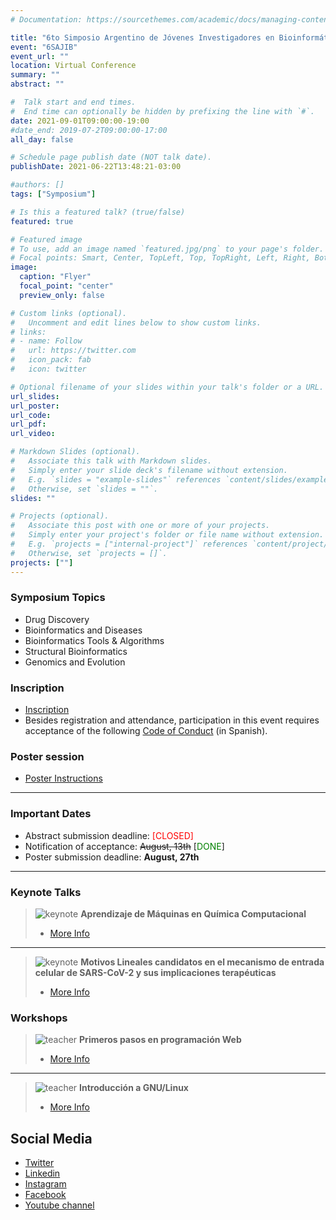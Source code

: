 ```yaml
---
# Documentation: https://sourcethemes.com/academic/docs/managing-content/

title: "6to Simposio Argentino de Jóvenes Investigadores en Bioinformática"
event: "6SAJIB"
event_url: ""
location: Virtual Conference 
summary: ""
abstract: ""

#  Talk start and end times.
#  End time can optionally be hidden by prefixing the line with `#`.
date: 2021-09-01T09:00:00-19:00
#date_end: 2019-07-2T09:00:00-17:00
all_day: false

# Schedule page publish date (NOT talk date).
publishDate: 2021-06-22T13:48:21-03:00

#authors: []
tags: ["Symposium"]

# Is this a featured talk? (true/false)
featured: true

# Featured image
# To use, add an image named `featured.jpg/png` to your page's folder. 
# Focal points: Smart, Center, TopLeft, Top, TopRight, Left, Right, BottomLeft, Bottom, BottomRight.
image:
  caption: "Flyer"
  focal_point: "center"
  preview_only: false

# Custom links (optional).
#   Uncomment and edit lines below to show custom links.
# links:
# - name: Follow
#   url: https://twitter.com
#   icon_pack: fab
#   icon: twitter

# Optional filename of your slides within your talk's folder or a URL.
url_slides: 
url_poster: 
url_code:
url_pdf:
url_video:

# Markdown Slides (optional).
#   Associate this talk with Markdown slides.
#   Simply enter your slide deck's filename without extension.
#   E.g. `slides = "example-slides"` references `content/slides/example-slides.md`.
#   Otherwise, set `slides = ""`.
slides: ""

# Projects (optional).
#   Associate this post with one or more of your projects.
#   Simply enter your project's folder or file name without extension.
#   E.g. `projects = ["internal-project"]` references `content/project/deep-learning/index.md`.
#   Otherwise, set `projects = []`.
projects: [""]
---
```


### Symposium Topics
- Drug Discovery
- Bioinformatics and Diseases
- Bioinformatics Tools & Algorithms
- Structural Bioinformatics
- Genomics and Evolution

### Inscription
- [Inscription](https://forms.gle/PZpoGZP9dXFoJqUB8)
- Besides registration and attendance, participation in this event requires acceptance of the following [Code of Conduct](https://docs.google.com/document/d/1gmpcx05KAHsSO6MHd4ettlGT5cy7b9Yp4D55CZoN9RA/edit?usp=sharing) (in Spanish).

### Poster session 
- [Poster Instructions](https://docs.google.com/document/d/1e_B1gxE7IeBP7IlAJ0Afza-Jw6GUMLNHGQn-JRlTh7g/edit)

---
### Important Dates
- Abstract submission deadline:<span style="color:red"> [CLOSED]</span>
- Notification of acceptance: <span style="text-decoration:line-through">August, 13th</span>  [<span style="color:green">DONE</span>]
- Poster submission deadline: **August, 27th**

---

### Keynote Talks 

>![keynote](/conferences/sajib2021/adrianweb.png)
> **Aprendizaje de Máquinas en Química Computacional** 
>- [More Info](https://drive.google.com/file/d/1HKD2nuPkb94yQjYlMSmljYYQshoUt73K/view?usp=sharing)
---
>![keynote](/conferences/sajib2021/luciaweb.png)
> **Motivos Lineales candidatos en el mecanismo de entrada celular de SARS-CoV-2 y sus implicaciones terapéuticas**
>- [More Info](https://drive.google.com/file/d/1P6GzfGxeHTl_hzwRPno1yN3-4wIsBbm4/view?usp=sharing)

### Workshops
>![teacher](/conferences/sajib2021/anaweb.png)
> **Primeros pasos en programación Web**
>- [More Info](https://drive.google.com/file/d/19ommZyt6KQlyctbtz-mVARJnnwf6Tltb/view?usp=sharing)
---
>![teacher](/conferences/sajib2021/marciaweb.png)
> **Introducción a GNU/Linux**
>- [More Info](https://drive.google.com/file/d/1tRLW1CrjmC4sbBwfBWN66508N0ajrTK6/view?usp=sharing)

## Social Media
- [Twitter](https://twitter.com/rsgargentina)
- [Linkedin](https://www.linkedin.com/in/iscb-sc-rsg-argentina-053599214/)
- [Instagram](https://www.instagram.com/rsg_arg/)
- [Facebook](https://www.facebook.com/RSGArgentina/)
- [Youtube channel](https://www.youtube.com/channel/UCVQA_t8dR5xownEu5NI9S0w/featured)